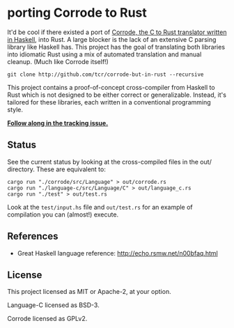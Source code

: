 # porting Corrode to Rust

It'd be cool if there existed a port of [Corrode, the C to Rust translator written in Haskell](https://github.com/jameysharp/corrode), into Rust. A large blocker is the lack of an extensive C parsing library like Haskell has. This project has the goal of translating both libraries into idiomatic Rust using a mix of automated translation and manual cleanup. (Much like Corrode itself!)

```
git clone http://github.com/tcr/corrode-but-in-rust --recursive
```

This project contains a proof-of-concept cross-compiler from Haskell to Rust which is not designed to be either correct or generalizable. Instead, it's tailored for these libraries, each written in a conventional programming style.

**[Follow along in the tracking issue.](https://github.com/tcr/corrode-but-in-rust/issues/1)**

## Status

See the current status by looking at the cross-compiled files in the out/ directory. These are equivalent to:

```
cargo run "./corrode/src/Language" > out/corrode.rs
cargo run "./language-c/src/Language/C" > out/language_c.rs
cargo run "./test" > out/test.rs
```

Look at the `test/input.hs` file and `out/test.rs` for an example of compilation you can (almost!) execute.

## References

* Great Haskell language reference: http://echo.rsmw.net/n00bfaq.html

## License

This project licensed as MIT or Apache-2, at your option.

Language-C licensed as BSD-3.

Corrode licensed as GPLv2.
